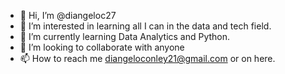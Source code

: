 - 👋 Hi, I’m @diangeloc27
- 👀 I’m interested in learning all I can in the data and tech field.
- 🌱 I’m currently learning Data Analytics and Python.
- 💞️ I’m looking to collaborate with anyone
- 📫 How to reach me diangeloconley21@gmail.com or on here.

<!---
diangeloc27/diangeloc27 is a ✨ special ✨ repository because its `README.md` (this file) appears on your GitHub profile.
You can click the Preview link to take a look at your changes.
--->
